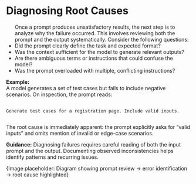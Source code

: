 <h1>Diagnosing Root Causes</h1>
<ul>
	Once a prompt produces unsatisfactory results, the next step is to analyze why the failure occurred. This involves reviewing both the prompt and the output systematically. Consider the following questions:
	<li>
		Did the prompt clearly define the task and expected format?
	</li>
	<li>
		Was the context sufficient for the model to generate relevant outputs?
	</li>
	<li>
		Are there ambiguous terms or instructions that could confuse the model?
	</li>
	<li>
		Was the prompt overloaded with multiple, conflicting instructions?
	</li>
</ul>
<p>
	<b>Example:</b><br>
	A model generates a set of test cases but fails to include negative scenarios. On inspection, the prompt reads:
</p>
<pre>
	<code>
Generate test cases for a registration page. Include valid inputs.
	</code>
</pre>
<p>
	The root cause is immediately apparent: the prompt explicitly asks for “valid inputs” and omits mention of invalid or edge-case scenarios.
</p>
<p>
	<b>Guidance:</b>
	Diagnosing failures requires careful reading of both the input prompt and the output. Documenting observed inconsistencies helps identify patterns and recurring issues.
</p>

<footer>
	{Image placeholder: Diagram showing prompt review → error identification → root cause highlighted}
</footer>